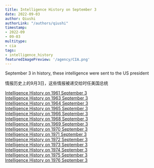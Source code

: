 ```yaml
---
title: Intelligence History on September 3
date: 2022-09-03
author: Qiushi 
authorLink: "/authors/qiushi"
timestamp: 
- 2022-09
- 09-03
multitype: 
- cia
tags: 
- intelligence_history
featuredImagePreview: '/agency/CIA.png'
---
```



September 3 in history, these intelligence were sent to the US president

情报历史上的9月3日，这些情报被递交给时任美国总统

<!--more-->







[Intelligence History on 1961 September 3](/dailybrief/1961-09-03)   
[Intelligence History on 1963 September 3](/dailybrief/1963-09-03)   
[Intelligence History on 1964 September 3](/dailybrief/1964-09-03)   
[Intelligence History on 1965 September 3](/dailybrief/1965-09-03)   
[Intelligence History on 1966 September 3](/dailybrief/1966-09-03)   
[Intelligence History on 1968 September 3](/dailybrief/1968-09-03)   
[Intelligence History on 1969 September 3](/dailybrief/1969-09-03)   
[Intelligence History on 1970 September 3](/dailybrief/1970-09-03)   
[Intelligence History on 1971 September 3](/dailybrief/1971-09-03)   
[Intelligence History on 1972 September 3](/dailybrief/1972-09-03)   
[Intelligence History on 1973 September 3](/dailybrief/1973-09-03)   
[Intelligence History on 1974 September 3](/dailybrief/1974-09-03)   
[Intelligence History on 1975 September 3](/dailybrief/1975-09-03)   
[Intelligence History on 1976 September 3](/dailybrief/1976-09-03)   
